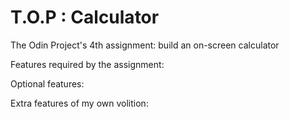 # T.O.P : Calculator
The Odin Project's 4th assignment: build an on-screen calculator

Features required by the assignment:

Optional features:

Extra features of my own volition:

